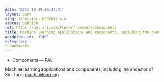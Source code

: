```yaml
---
date: '2011-10-19 16:37:51'
layout: post
slug: links-for-10202011-a-m
status: publish
ref: https://pal.sri.com/Plone/framework/Components
title: Machine learning applications and components, including the ancestor of Siri
wordpress_id: '1249'
categories:
- bookmarks
---
```



  * [Components — PAL](https://pal.sri.com/Plone/framework/Components)


Machine learning applications and components, including the ancestor of Siri.
 tags:                      [machinelearning](http://www.diigo.com/user/eobrain/machinelearning)



